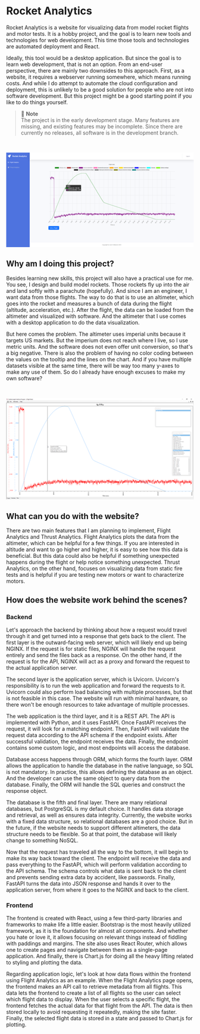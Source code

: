 # Rocket Analytics

Rocket Analytics is a website for visualizing data from model rocket flights
and motor tests. It is a hobby project, and the goal is to learn new tools and
technologies for web development. This time those tools and technologies are
automated deployment and React.

Ideally, this tool would be a desktop application. But since the goal is to
learn web development, that is not an option. From an end-user perspective,
there are mainly two downsides to this approach. First, as a website, it
requires a webserver running somewhere, which means running costs. And while I
do attempt to automate the cloud configuration and deployment, this is unlikely
to be a good solution for people who are not into software development. But
this project might be a good starting point if you like to do things yourself.

> &#128221; **Note** <br>
> The project is in the early development stage. Many features are missing, and
> existing features may be incomplete. Since there are currently no releases,
> all software is in the development branch.

<br>

![Image of the website](Images/Flight_analytics.png)

## Why am I doing this project?

Besides learning new skills, this project will also have a practical use for
me. You see, I design and build model rockets. Those rockets fly up into the
air and land softly with a parachute (hopefully). And since I am an engineer, I
want data from those flights. The way to do that is to use an altimeter, which
goes into the rocket and measures a bunch of data during the flight (altitude,
acceleration, etc.). After the flight, the data can be loaded from the
altimeter and visualized with software. And the altimeter that I use comes with
a desktop application to do the data visualization.

But here comes the problem. The altimeter uses imperial units because it
targets US markets. But the imperium does not reach where I live, so I use
metric units. And the software does not even offer unit conversion, so that's a
big negative. There is also the problem of having no color coding between the
values on the tooltip and the lines on the chart. And if you have multiple
datasets visible at the same time, there will be way too many y-axes to make
any use of them. So do I already have enough excuses to make my own software?

<br>

![Image of the Featherweight Interface Program](Images/FIP.png)

## What can you do with the website?

There are two main features that I am planning to implement, Flight Analytics
and Thrust Analytics. Flight Analytics plots the data from the altimeter, which
can be helpful for a few things. If you are interested in altitude and want to
go higher and higher, it is easy to see how this data is beneficial. But this
data could also be helpful if something unexpected happens during the flight or
help notice something unexpected. Thrust Analytics, on the other hand, focuses
on visualizing data from static fire tests and is helpful if you are testing
new motors or want to characterize motors.

## How does the website work behind the scenes?

### Backend

Let's approach the backend by thinking about how a request would travel through
it and get turned into a response that gets back to the client. The first layer
is the outward-facing web server, which will likely end up being NGINX. If the
request is for static files, NGINX will handle the request entirely and send
the files back as a response. On the other hand, if the request is for the API,
NGINX will act as a proxy and forward the request to the actual application
server.

The second layer is the application server, which is Uvicorn. Uvicorn's
responsibility is to run the web application and forward the requests to it.
Uvicorn could also perform load balancing with multiple processes, but that is
not feasible in this case. The website will run with minimal hardware, so there
won't be enough resources to take advantage of multiple processes.

The web application is the third layer, and it is a REST API. The API is
implemented with Python, and it uses FastAPI. Once FastAPI receives the
request, it will look for a matching endpoint. Then, FastAPI will validate the
request data according to the API schema if the endpoint exists. After
successful validation, the endpoint receives the data. Finally, the endpoint
contains some custom logic, and most endpoints will access the database.

Database access happens through ORM, which forms the fourth layer. ORM allows
the application to handle the database in the native language, so SQL is not
mandatory. In practice, this allows defining the database as an object. And the
developer can use the same object to query data from the database. Finally, the
ORM will handle the SQL queries and construct the response object.

The database is the fifth and final layer. There are many relational databases,
but PostgreSQL is my default choice. It handles data storage and retrieval, as
well as ensures data integrity. Currently, the website works with a fixed data
structure, so relational databases are a good choice. But in the future, if the
website needs to support different altimeters, the data structure needs to be
flexible. So at that point, the database will likely change to something NoSQL.

Now that the request has traveled all the way to the bottom, it will begin to
make its way back toward the client. The endpoint will receive the data and
pass everything to the FastAPI, which will perform validation according to the
API schema. The schema controls what data is sent back to the client and
prevents sending extra data by accident, like passwords. Finally, FastAPI turns
the data into JSON response and hands it over to the application server, from
where it goes to the NGINX and back to the client.

### Frontend

The frontend is created with React, using a few third-party libraries and
frameworks to make life a little easier. Bootstrap is the most heavily utilized
framework, as it is the foundation for almost all components. And whether you
hate or love it, it allows focusing on relevant things instead of fiddling with
paddings and margins. The site also uses React Router, which allows one to
create pages and navigate between them as a single-page application. And
finally, there is Chart.js for doing all the heavy lifting related to styling
and plotting the data.

Regarding application logic, let's look at how data flows within the frontend
using Flight Analytics as an example. When the Flight Analytics page opens, the
frontend makes an API call to retrieve metadata from all flights. This data
lets the frontend to create a list of all flights so the user can select which
flight data to display. When the user selects a specific flight, the frontend
fetches the actual data for that flight from the API. The data is then stored
locally to avoid requesting it repeatedly, making the site faster. Finally, the
selected flight data is stored in a state and passed to Chart.js for plotting.
